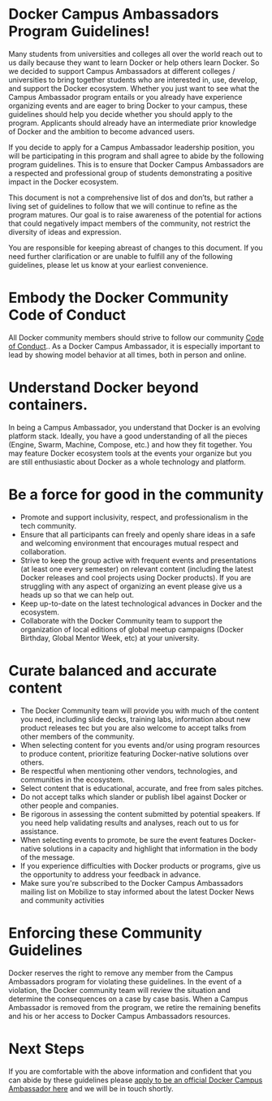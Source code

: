 # Docker Campus Ambassadors Program Guidelines!

Many students from universities and colleges all over the world reach out to us daily because they want to learn Docker or help others learn Docker. So we decided to support Campus Ambassadors at different colleges / universities to bring together students who are interested in, use, develop, and support the Docker ecosystem. Whether you just want to see what the Campus Ambassador program entails or you already have experience organizing events and are eager to bring Docker to your campus, these guidelines should help you decide whether you should apply to the program. Applicants should already have an intermediate prior knowledge of Docker and the ambition to become advanced users.

If you decide to apply for a Campus Ambassador leadership position, you will be participating in this program and shall agree to abide by the following program guidelines. This is to ensure that Docker Campus Ambassadors are a respected and professional group of students demonstrating a positive impact in the Docker ecosystem.

This document is not a comprehensive list of dos and don’ts, but rather a living set of guidelines to follow that we will continue to refine as the program matures. Our goal is to raise awareness of the potential for actions that could negatively impact members of the community, not restrict the diversity of ideas and expression.

You are responsible for keeping abreast of changes to this document. If you need further clarification or are unable to fulfill any of the following guidelines, please let us know at your earliest convenience.

# Embody the Docker Community Code of Conduct

All Docker community members should strive to follow our community [Code of Conduct](https://github.com/docker/code-of-conduct).. As a Docker Campus Ambassador, it is especially important to lead by showing model behavior at all times, both in person and online.

# Understand Docker beyond containers.

In being a Campus Ambassador, you understand that Docker is an evolving platform stack. Ideally, you have a good understanding of all the pieces (Engine, Swarm, Machine, Compose, etc.) and how they fit together. You may feature Docker ecosystem tools at the events your organize but you are still enthusiastic about Docker as a whole technology and platform.

# Be a force for good in the community

- Promote and support inclusivity, respect, and professionalism in the tech community.
- Ensure that all participants can freely and openly share ideas in a safe and welcoming environment that encourages mutual respect and collaboration.
- Strive to keep the group active with frequent events and presentations (at least one every semester) on relevant content (including the latest Docker releases and cool projects using Docker products). If you are struggling with any aspect of organizing an event please give us a heads up so that we can help out.
- Keep up-to-date on the latest technological advances in Docker and the ecosystem.
- Collaborate with the Docker Community team to support the organization of local editions of global meetup campaigns (Docker Birthday, Global Mentor Week, etc) at your university.

# Curate balanced and accurate content

- The Docker Community team will provide you with much of the content you need, including slide decks, training labs, information about new product releases tec but you are also welcome to accept talks from other members of the community.
- When selecting content for you events and/or using program resources to produce content, prioritize featuring Docker-native solutions over others.
- Be respectful when mentioning other vendors, technologies, and communities in the ecosystem.
- Select content that is educational, accurate, and free from sales pitches.
- Do not accept talks which slander or publish libel against Docker or other people and companies.
- Be rigorous in assessing the content submitted by potential speakers. If you need help validating results and analyses, reach out to us for assistance.
- When selecting events to promote, be sure the event features Docker-native solutions in a capacity and highlight that information in the body of the message.
- If you experience difficulties with Docker products or programs, give us the opportunity to address your feedback in advance.
- Make sure you're subscribed to the Docker Campus Ambassadors mailing list on Mobilize to stay informed about the latest Docker News and community activities

# Enforcing these Community Guidelines
 
Docker reserves the right to remove any member from the Campus Ambassadors program for violating these guidelines. In the event of a violation, the Docker community team will review the situation and determine the consequences on a case by case basis. When a Campus Ambassador is removed from the program, we retire the remaining benefits and his or her access to Docker Campus Ambassadors resources.

# Next Steps

If you are comfortable with the above information and confident that you can abide by these guidelines please [apply to be an official Docker Campus Ambassador here](https://community.docker.com/registrations/groups/9355 "Application") and we will be in touch shortly.


